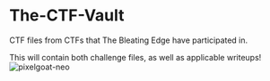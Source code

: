 # The-CTF-Vault
CTF files from CTFs that The Bleating Edge have participated in. 

This will contain both challenge files, as well as applicable writeups!
![pixelgoat-neo](https://github.com/user-attachments/assets/a55971f5-8d0f-4ec0-aafe-00e38333d5af)
